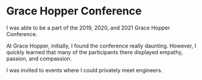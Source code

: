 # Grace Hopper Conference

I was able to be a part of the 2019, 2020, and 2021 Grace Hopper Conference.

At Grace Hopper, initially, I found the conference really daunting. However, I quickly learned that many of the participants there displayed empathy, passion, and compassion.

I was invited to events where I could privately meet engineers.